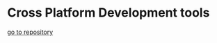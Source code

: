 # Cross Platform Development tools

[go to repository](https://github.com/Shah-Aayush/Cross-Platform-Development-Tools__-Term-Paper-)